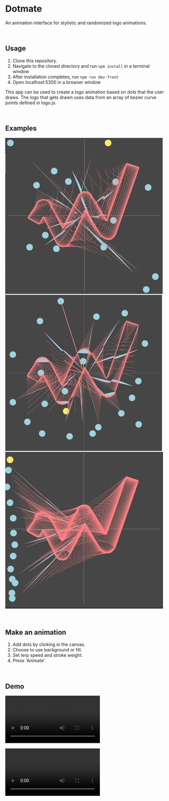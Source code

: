 # Dotmate
An animation interface for stylistic and randomized logo animations.

&nbsp;
## Usage
1. Clone this repository.
2. Navigate to the cloned directory and run `npm install` in a terminal window
3. After installation completes, run `npm run dev-front`
4. Open localhost:5300 in a browser window

This app can be used to create a logo animation based on dots that the user draws.
The logo that gets drawn uses data from an array of bezier curve points defined in logo.js.

&nbsp;
## Examples
![alt text](./public/img/logo-drawing-1.png)
![alt text](./public/img/logo-drawing-2.png)
![alt text](./public/img/logo-drawing-3.png)

&nbsp;
## Make an animation
1. Add dots by clicking in the canvas.
2. Choose to use background or fill.
3. Set lerp speed and stroke weight.
4. Press 'Animate'.

&nbsp;
## Demo
![alt text](./public/img/dotmate-demo.mp4)

<video>
  <source src="./public/img/dotmate-demo.mp4"
          type="video/mp4">
</video
